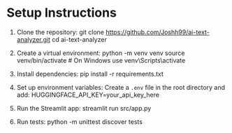 # Setup Instructions

1. Clone the repository:
git clone https://github.com/Joshh99/ai-text-analyzer.git
cd ai-text-analyzer

2. Create a virtual environment:
python -m venv venv
source venv/bin/activate # On Windows use venv\Scripts\activate


3. Install dependencies:
pip install -r requirements.txt

4. Set up environment variables:
Create a `.env` file in the root directory and add:
HUGGINGFACE_API_KEY=your_api_key_here

5. Run the Streamlit app:
streamlit run src/app.py

6. Run tests:
python -m unittest discover tests